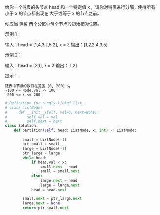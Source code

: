 给你一个链表的头节点 head 和一个特定值 x ，请你对链表进行分隔，使得所有 小于 x 的节点都出现在 大于或等于 x 的节点之前。

你应当 保留 两个分区中每个节点的初始相对位置。

 

示例 1：

输入：head = [1,4,3,2,5,2], x = 3
输出：[1,2,2,4,3,5]

示例 2：

输入：head = [2,1], x = 2
输出：[1,2]

 

提示：

    链表中节点的数目在范围 [0, 200] 内
    -100 <= Node.val <= 100
    -200 <= x <= 200



```python
# Definition for singly-linked list.
# class ListNode:
#     def __init__(self, val=0, next=None):
#         self.val = val
#         self.next = next
class Solution:
    def partition(self, head: ListNode, x: int) -> ListNode:
        
        small = ListNode(-1)
        ptr_small = small 
        large = ListNode(-1)
        ptr_large = large 
        while head:
            if head.val < x:
                small.next = head 
                small = small.next 
            else:
                large.next = head 
                large = large.next 
            head = head.next 
        
        small.next = ptr_large.next
        large.next = None 
        return ptr_small.next  
```

